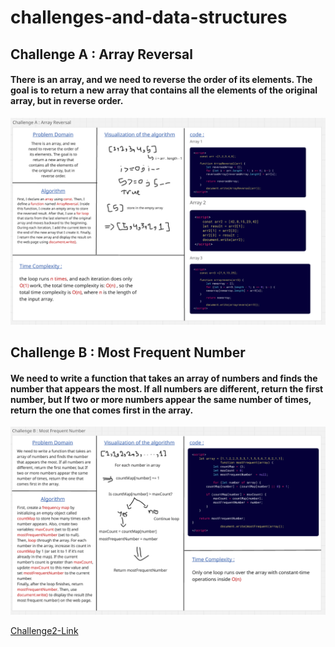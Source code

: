 # challenges-and-data-structures

## Challenge A : Array Reversal

#### There is an array, and we need to reverse the order of its elements. The goal is to return a new array that contains all the elements of the original array, but in reverse order.

![image1](Challenge%20A-Array%20Reversal.png)


## Challenge B : Most Frequent Number

#### We need to write a function that takes an array of numbers and finds the number that appears the most. If all numbers are different, return the first number, but If two or more numbers appear the same number of times, return the one that comes first in the array.

![image2](Challenge%20B-Most%20Frequent%20Number.png)

[Challenge2-Link](https://github.com/BisanF00/challenges-and-data-structures/blob/main/challenge2-README.md)